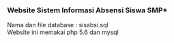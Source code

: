 <h3>Website Sistem Informasi Absensi Siswa SMP*</h3>

Nama dan file database : sisabsi.sql
<br>Website ini memakai php 5.6 dan mysql